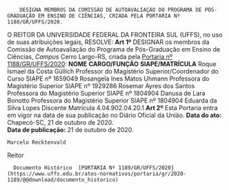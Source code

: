         DESIGNA MEMBROS DA COMISSÃO DE AUTOAVALIAÇÃO DO PROGRAMA DE PÓS-GRADUAÇÃO EM ENSINO DE CIÊNCIAS, CRIADA PELA PORTARIA Nº 1188/GR/UFFS/2020.  

 O REITOR DA UNIVERSIDADE FEDERAL DA FRONTEIRA SUL (UFFS), no uso de suas atribuições legais,   RESOLVE:   **Art 1º**  DESIGNAR os membros da Comissão de Autoavaliação do Programa de Pós-Graduação em Ensino de Ciências, *Campus*  Cerro Largo-RS, criada pela [Portaria nº 1188/GR/UFFS/2020](https://www.uffs.edu.br/../../../login):     **NOME**    **CARGO/FUNÇÃO**    **SIAPE/MATRÍCULA**      Roque Ismael da Costa Güllich   Professor do Magistério Superior/Coordenador do Curso   SIAPE nº 1659049     Rosangela Ines Matos Uhmann   Professora do Magistério Superior   SIAPE nº 1929286     Rosemar Ayres dos Santos   Professora do Magistério Superior   SIAPE nº 1804904     Danusa de Lara Bonotto   Professora do Magistério Superior   SIAPE nº 1804904     Eduarda da Silva Lopes   Discente   Matrícula 4.04.902.04.20.1        **Art 2º**  Esta Portaria entra em vigor na data de sua publicação no Diário Oficial da União.        **Data do ato:** Chapecó-SC, 21 de outubro de 2020.   
 **Data de publicação:**  21 de outubro de 2020. 

    Marcelo Recktenvald   
 Reitor 

      Documento Histórico  [PORTARIA Nº 1189/GR/UFFS/2020](https://www.uffs.edu.br/atos-normativos/portaria/gr/2020-1189/@@download/documento_historico)     
      